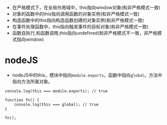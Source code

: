 * 在严格模式下，在全局作用域中，this指向window对象(和非严格模式一致)
* 对象的函数中的this指向调用函数的对象实例(和非严格模式一致)
* 构造函数中的this指向构造函数创建的对象实例(和非严格模式一致)
* 在事件处理函数中，this指向触发事件的目标对象(和非严格模式一致)
* 函数自执行,和函数调用,this指向undefined(和非严格模式不一致，非严格模式指向window)

# nodeJS
* nodeJS中的this，模块中指向```module.exports```，函数中指向```global```。方法中指向方法所属对象。
```
console.log(this === module.exports); // true

function fn() {
    console.log(this === global); // true
}

fn();
```
